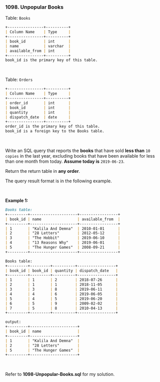 ### 1098. Unpopular Books

Table: `Books`

```markdown
+----------------+----------+
| Column Name    | Type     |
+----------------+----------+
| book_id        | int      |
| name           | varchar  |
| available_from | int      |
+----------------+----------+
book_id is the primary key of this table.
```

<br/>

Table: `Orders`

```markdown
+----------------+----------+
| Column Name    | Type     |
+----------------+----------+
| order_id       | int      |
| book_id        | int      |
| quantity       | int      |
| dispatch_date  | date     |
+----------------+----------+
order_id is the primary key of this table.
book_id is a foreign key to the Books table.
```

<br/>

Write an SQL query that reports the **books** that have sold **less than** `10 copies` in the last year, excluding books that have been available for less than one month from today. **Assume today is** `2019-06-23`.

Return the return table in **any order**.

The query result format is in the following example.

<br/>

**Example 1:**

```markdown
Books table:
+---------+---------------------+-----------------+
| book_id | name                | available_from  |
+---------+---------------------+-----------------+
| 1       | "Kalila And Demna"  | 2010-01-01      |
| 2       | "28 Letters"        | 2012-05-12      |
| 3       | "The Hobbit"        | 2019-06-10      |
| 4       | "13 Reasons Why"    | 2019-06-01      |
| 5       | "The Hunger Games"  | 2008-09-21      |
+---------+---------------------+-----------------+

Books table:
+---------+---------+----------+-----------------+
| book_id | book_id | quantity | dispatch_date   |
+---------+---------+----------+-----------------+
| 1       | 1       | 2        | 2018-07-26      |
| 2       | 1       | 1        | 2018-11-05      |
| 3       | 3       | 8        | 2019-06-11      |
| 4       | 4       | 6        | 2019-06-05      |
| 5       | 4       | 5        | 2019-06-20      |
| 6       | 5       | 9        | 2009-02-02      |
| 7       | 5       | 8        | 2010-04-13      |
+---------+---------+----------+-----------------+

output:
+---------+---------------------+
| book_id | name                |
+---------+---------------------+
| 1       | "Kalila And Demna"  |
| 2       | "28 Letters"        |
| 5       | "The Hunger Games"  |
+---------+---------------------+
```

<br/>

Refer to **1098-Unpopular-Books.sql** for my solution.
